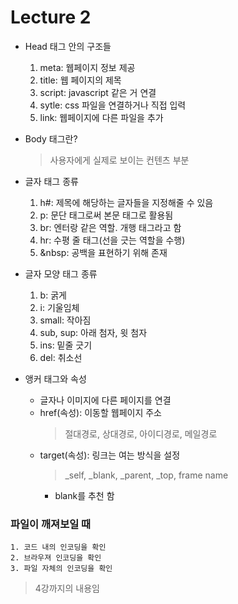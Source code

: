 # Lecture 2

- Head 태그 안의 구조들
    1. meta: 웹페이지 정보 제공
    2. title: 웹 페이지의 제목
    3. script: javascript 같은 거 연결
    4. sytle: css 파일을 연결하거나 직접 입력
    5. link: 웹페이지에 다른 파일을 추가

- Body 태그란?
    > 사용자에게 실제로 보이는 컨텐츠 부분

- 글자 태그 종류
    1. h#: 제목에 해당하는 글자들을 지정해줄 수 있음
    2. p: 문단 태그로써 본문 태그로 활용됨
    3. br: 엔터랑 같은 역할. 개행 태그라고 함
    4. hr: 수평 줄 태그(선을 긋는 역할을 수행)
    5. &nbsp: 공백을 표현하기 위해 존재

- 글자 모양 태그 종류
    1. b: 굵게
    2. i: 기울임체
    3. small: 작아짐
    4. sub, sup: 아래 첨자, 윗 첨자
    5. ins: 밑줄 긋기
    6. del: 취소선

- 앵커 태그와 속성
    - 글자나 이미지에 다른 페이지를 연결
    - href(속성): 이동할 웹페이지 주소
        > 절대경로, 상대경로, 아이디경로, 메일경로
    - target(속성): 링크는 여는 방식을 설정
        > _self, _blank, _parent, _top, frame name
        - blank를 추천 함


### 파일이 깨져보일 때
    1. 코드 내의 인코딩을 확인
    2. 브라우져 인코딩을 확인
    3. 파일 자체의 인코딩을 확인

> 4강까지의 내용임
